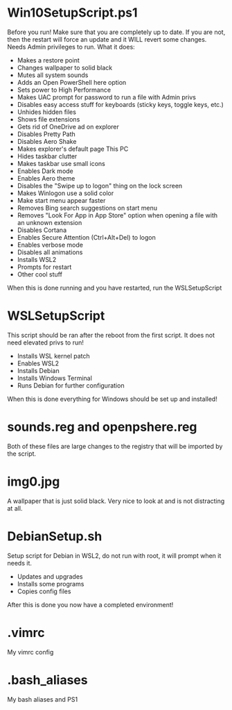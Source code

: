 Win10SetupScript.ps1
====================
Before you run!
Make sure that you are completely up to date. If you are not, then the restart will force an update and it WILL revert some changes.
Needs Admin privileges to run.
What it does:
* Makes a restore point
* Changes wallpaper to solid black
* Mutes all system sounds
* Adds an Open PowerShell here option
* Sets power to High Performance
* Makes UAC prompt for password to run a file with Admin privs
* Disables easy access stuff for keyboards (sticky keys, toggle keys, etc.)
* Unhides hidden files
* Shows file extensions
* Gets rid of OneDrive ad on explorer
* Disables Pretty Path
* Disables Aero Shake
* Makes explorer's default page This PC
* Hides taskbar clutter
* Makes taskbar use small icons
* Enables Dark mode
* Enables Aero theme
* Disables the "Swipe up to logon" thing on the lock screen
* Makes Winlogon use a solid color
* Make start menu appear faster
* Removes Bing search suggestions on start menu
* Removes "Look For App in App Store" option when opening a file with an unknown extension
* Disables Cortana
* Enables Secure Attention (Ctrl+Alt+Del) to logon
* Enables verbose mode
* Disables all animations
* Installs WSL2
* Prompts for restart
* Other cool stuff

When this is done running and you have restarted, run the WSLSetupScript 

WSLSetupScript
==============
This script should be ran after the reboot from the first script. It does not need elevated privs to run!
* Installs WSL kernel patch
* Enables WSL2
* Installs Debian
* Installs Windows Terminal
* Runs Debian for further configuration

When this is done everything for Windows should be set up and installed!

sounds.reg and openpshere.reg
=============================
Both of these files are large changes to the registry that will be imported by the script.

img0.jpg
========
A wallpaper that is just solid black. Very nice to look at and is not distracting at all.

DebianSetup.sh
==============
Setup script for Debian in WSL2, do not run with root, it will prompt when it needs it.
* Updates and upgrades
* Installs some programs
* Copies config files

After this is done you now have a completed environment!

.vimrc
======
My vimrc config

.bash_aliases
=============
My bash aliases and PS1
